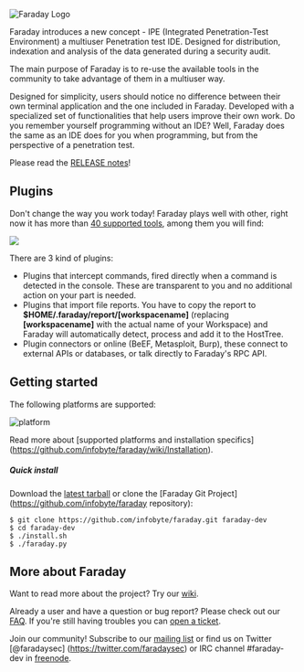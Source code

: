 ![Faraday Logo](https://raw.github.com/wiki/infobyte/faraday/images/Faraday-Logo.png)

Faraday introduces a new concept - IPE (Integrated Penetration-Test Environment) a multiuser Penetration test IDE. Designed for distribution, indexation and analysis of the data generated during a security audit.

The main purpose of Faraday is to re-use the available tools in the community to take advantage of them in a multiuser way.

Designed for simplicity, users should notice no difference between their own terminal application and the one included in Faraday. Developed with a specialized set of functionalities that help users improve their own work. Do you remember yourself programming without an IDE? Well, Faraday does the same as an IDE does for you when programming, but from the perspective of a penetration test.

Please read the [RELEASE notes](https://github.com/infobyte/faraday/blob/master/RELEASE.md)!

Plugins
---
Don't change the way you work today! Faraday plays well with other, right now it has more than [40 supported tools](https://github.com/infobyte/faraday/wiki/Plugin-List), among them you will find: 

![](https://raw.github.com/wiki/infobyte/faraday/images/plugins/Plugins.png)

There are 3 kind of plugins:
 * Plugins that intercept commands, fired directly when a command is detected in the console. These are transparent to you and no additional action on your part is needed.
 * Plugins that import file reports. You have to copy the report to **$HOME/.faraday/report/[workspacename]** (replacing **[workspacename]** with the actual name of your Workspace) and Faraday will automatically detect, process and add it to the HostTree.
 * Plugin connectors or online (BeEF, Metasploit, Burp), these connect to external APIs or databases, or talk directly to Faraday's RPC API.

Getting started
---
The following platforms are supported:

![platform](https://raw.github.com/wiki/infobyte/faraday/images/platform/supported.png) 

Read more about [supported platforms and installation specifics] (https://github.com/infobyte/faraday/wiki/Installation).

##### Quick install

Download the [latest tarball](https://github.com/infobyte/faraday/tarball/master) or clone the [Faraday Git Project](https://github.com/infobyte/faraday repository):

```
$ git clone https://github.com/infobyte/faraday.git faraday-dev
$ cd faraday-dev
$ ./install.sh
$ ./faraday.py
```

More about Faraday
---
Want to read more about the project? Try our [wiki](https://github.com/infobyte/faraday/wiki).

Already a user and have a question or bug report? Please check out our [FAQ](https://github.com/infobyte/faraday/wiki/FAQ). If you're still having troubles you can [open a ticket](https://github.com/infobyte/faraday/issues/new).

Join our community! Subscribe to our [mailing list](https://groups.google.com/forum/#!forum/faradaysec) or find us on Twitter [@faradaysec] (https://twitter.com/faradaysec) or IRC channel #faraday-dev in [freenode](ircs://irc.freenode.net/faraday-dev).

